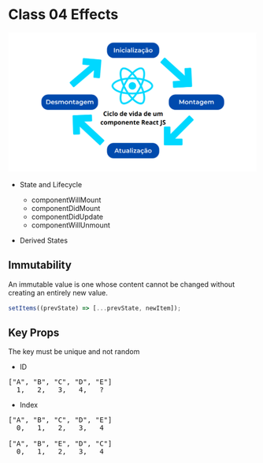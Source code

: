 # Class 04 Effects

![component-lifecycle](../documents/life-circle.png)

- State and Lifecycle

  - componentWillMount
  - componentDidMount
  - componentDidUpdate
  - componentWillUnmount

- Derived States

## Immutability

An immutable value is one whose content cannot be changed without creating an entirely new value.

```js
setItems((prevState) => [...prevState, newItem]);
```

## Key Props

The key must be unique and not random

- ID

<pre>
["A", "B", "C", "D", "E"]
  1,   2,   3,   4,   ?
</pre>

- Index

<pre>
["A", "B", "C", "D", "E"]
  0,   1,   2,   3,   4

["A", "B", "E", "D", "C"]
  0,   1,   2,   3,   4
</pre>
